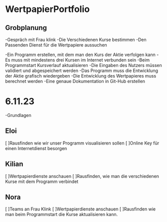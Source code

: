 # WertpapierPortfolio

## Grobplanung
  -Gespräch mit Frau klink
    -Die Verschiedenen Kurse bestimmen
    -Den Passenden Dienst für die Wertpapiere aussuchen 

-Ein Programm erstellen, mit dem man den Kurs der Aktie verfolgen kann 
  -Es muss mit mindestens drei Kursen im Internet verbunden sein 
  -Beim Programmstart Kursverlauf aktualisieren 
  -Die Eingaben des Nutzers müssen validiert und abgespeichert werden 
  -Das Programm muss die Entwicklung der Aktie grafisch wiedergeben 
  -Die Entwicklung des Wertpapieres muss berechnet werden 
-Eine genaue Dokumentation in Git-Hub erstellen 
  
# 6.11.23
  -Grundlagen 
## Eloi
  [ ]Rausfinden wie wir unser Programm visualisieren sollen
  [ ]Online Key für einen Internetdienst besorgen

## Kilian
  [ ]Wertpapierdienste anschauen
  [ ]Rausfinden, wie man die verschiedenen Kurse mit dem Programm verbindet

## Nora
  [ ]Teams an Frau Klink
  [ ]Wertpapierdienste anschauen
  [ ]Rausfinden wie man beim Programmstart die Kurse aktualisieren kann.

